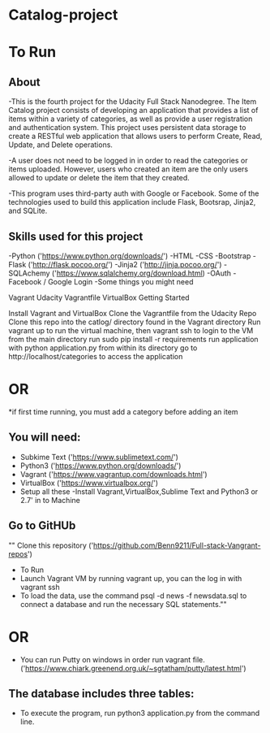 # Catalog-project

# To Run
## About

-This is the fourth project for the Udacity Full Stack Nanodegree. The Item Catalog project consists of developing an application that provides a list of items within a variety of categories, as well as provide a user registration and authentication system. This project uses persistent data storage to create a RESTful web application that allows users to perform Create, Read, Update, and Delete operations.

-A user does not need to be logged in in order to read the categories or items uploaded. However, users who created an item are the only users allowed to update or delete the item that they created.

-This program uses third-party auth with Google or Facebook. Some of the technologies used to build this application include Flask, Bootsrap, Jinja2, and SQLite.

## Skills used for this project

-Python ('https://www.python.org/downloads/')
-HTML
-CSS
-Bootstrap
-Flask ('http://flask.pocoo.org/')
-Jinja2 ('http://jinja.pocoo.org/')
-SQLAchemy ('https://www.sqlalchemy.org/download.html)
-OAuth 
-Facebook / Google Login
-Some things you might need

Vagrant
Udacity Vagrantfile
VirtualBox
Getting Started

Install Vagrant and VirtualBox
Clone the Vagrantfile from the Udacity Repo
Clone this repo into the catlog/ directory found in the Vagrant directory
Run vagrant up to run the virtual machine, then vagrant ssh to login to the VM
from the main directory run sudo pip install -r requirements
run application with python application.py from within its directory
go to http://localhost/categories to access the application

# OR

*if first time running, you must add a category before adding an item

## You will need:
  - Subkime Text ('https://www.sublimetext.com/')
  - Python3 ('https://www.python.org/downloads/')
  - Vagrant ('https://www.vagrantup.com/downloads.html')
  - VirtualBox ('https://www.virtualbox.org/')
  - Setup all these
  -Install Vagrant,VirtualBox,Sublime Text and Python3 or 2.7' in to Machine  

## Go to GitHUb
  "" Clone this repository ('https://github.com/Benn9211/Full-stack-Vangrant-repos')
   - To Run
   - Launch Vagrant VM by running vagrant up, you can the log in with vagrant ssh
   - To load the data, use the command psql -d news -f newsdata.sql to connect a database and run the necessary SQL statements.""
  # OR
   - You can run Putty on windows in order run vagrant file.('https://www.chiark.greenend.org.uk/~sgtatham/putty/latest.html')

## The database includes three tables:

   - To execute the program, run python3  application.py from the command line.

